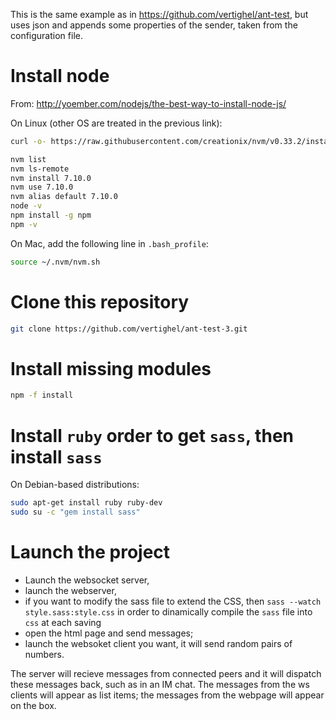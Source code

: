 This is the same example as in https://github.com/vertighel/ant-test, but uses json and appends some properties of the sender, taken from the configuration file.

# Install node

From:
http://yoember.com/nodejs/the-best-way-to-install-node-js/

On Linux (other OS are treated in the previous link):

```bash
curl -o- https://raw.githubusercontent.com/creationix/nvm/v0.33.2/install.sh | bash	

nvm list
nvm ls-remote
nvm install 7.10.0
nvm use 7.10.0
nvm alias default 7.10.0
node -v
npm install -g npm
npm -v

```

On Mac, add the following line in `.bash_profile`:

```bash
source ~/.nvm/nvm.sh
```

# Clone this repository

```bash
git clone https://github.com/vertighel/ant-test-3.git

```
# Install missing modules

```bash
npm -f install

```
# Install `ruby`  order to get `sass`, then install `sass`

On Debian-based distributions:

```bash
sudo apt-get install ruby ruby-dev
sudo su -c "gem install sass"
```

# Launch the project

 - Launch the websocket server,
 - launch the webserver,
 - if you want to modify the sass file to extend the CSS, then `sass --watch style.sass:style.css` in order to dinamically compile the `sass` file into `css` at each saving
 - open the html page and send messages;
 - launch the websoket client you want, it will send random pairs of numbers.

The server will recieve messages from connected peers and it will dispatch these messages back, such as in an IM chat. The messages from the ws clients will appear as list items; the messages from the webpage will appear on the box.
